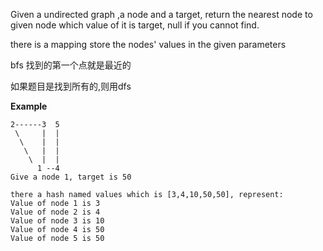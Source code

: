 Given a undirected graph ,a  node and a target, return the nearest node to given node which value of it is target, null if you cannot find.

there is a mapping store the nodes' values in the given parameters

bfs 找到的第一个点就是最近的

如果题目是找到所有的,则用dfs



**Example**

```
2------3  5
 \     |  | 
  \    |  |
   \   |  |
    \  |  |
      1 --4
Give a node 1, target is 50

there a hash named values which is [3,4,10,50,50], represent:
Value of node 1 is 3
Value of node 2 is 4
Value of node 3 is 10
Value of node 4 is 50
Value of node 5 is 50
```



